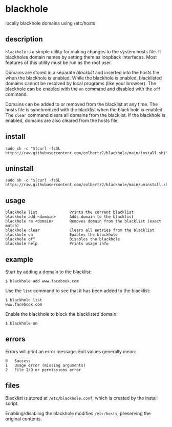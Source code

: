# blackhole
locally blackhole domains using /etc/hosts

## description
`blackhole` is a simple utility for making changes to the system hosts file. It blackholes domain names by setting them as loopback interfaces. Most features of this utility must be run as the root user.

Domains are stored in a separate _blacklist_ and inserted into the hosts file when the blackhole is enabled. While the blackhole is enabled, blacklisted domains cannot be resolved by local programs (like your browser). The blackhole can be enabled with the `on` command and disabled with the `off` command.

Domains can be added to or removed from the blacklist at any time. The hosts file is synchronized with the blacklist when the black hole is enabled. The `clear` command clears all domains from the blacklist. If the blackhole is enabled, domains are also cleared from the hosts file.

## install
```shell
sudo sh -c "$(curl -fsSL https://raw.githubusercontent.com/colbertz2/blackhole/main/install.sh)"
```

## uninstall
```shell
sudo sh -c "$(curl -fsSL https://raw.githubusercontent.com/colbertz2/blackhole/main/uninstall.sh)"
```

## usage
```
blackhole list              Prints the current blacklist
blackhole add <domain>      Adds domain to the blacklist
blackhole rm <domain>       Removes domain from the blacklist (exact match)
blackhole clear             Clears all entries from the blacklist
blackhole on                Enables the blackhole
blackhole off               Disables the blackhole
blackhole help              Prints usage info
```

## example
Start by adding a domain to the blacklist:
```shell
$ blackhole add www.facebook.com
```

Use the `list` command to see that it has been added to the blacklist:
```shell
$ blackhole list
www.facebook.com
```

Enable the blackhole to block the blacklisted domain:
```shell
$ blackhole on
```

## errors
Errors will print an error message. Exit values generally mean:
```
0   Success
1   Usage error (missing arguments)
2   File I/O or permissions error
```

## files
Blacklist is stored at `/etc/blackhole.conf`, which is created by the install script.

Enabling/disabling the blackhole modifies `/etc/hosts`, preserving the original contents.

